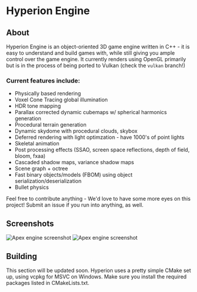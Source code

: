# Hyperion Engine


## About

Hyperion Engine is an object-oriented 3D game engine written in C++ - it is easy to understand and build games with, while still giving you ample control over the game engine. It currently renders using OpenGL primarily but is in the process of being ported to Vulkan (check the `vulkan` branch!)

### Current features include:
* Physically based rendering
* Voxel Cone Tracing global illumination
* HDR tone mapping
* Parallax corrected dynamic cubemaps w/ spherical harmonics generation
* Procedural terrain generation
* Dynamic skydome with procedural clouds, skybox
* Deferred rendering with light optimzation - have 1000's of point lights
* Skeletal animation
* Post processing effects (SSAO, screen space reflections, depth of field, bloom, fxaa)
* Cascaded shadow maps, variance shadow maps
* Scene graph + octree
* Fast binary objects/models (FBOM) using object serialization/deserialization
* Bullet physics

Feel free to contribute anything - We'd love to have some more eyes on this project! Submit an issue if you run into anything, as well.

## Screenshots

![Apex engine screenshot](/screenshots/screenshot71.PNG)
![Apex engine screenshot](/screenshots/screenshot64.PNG)

## Building

This section will be updated soon. Hyperion uses a pretty simple CMake set up, using vcpkg for MSVC on Windows.
Make sure you install the required packages listed in CMakeLists.txt.

